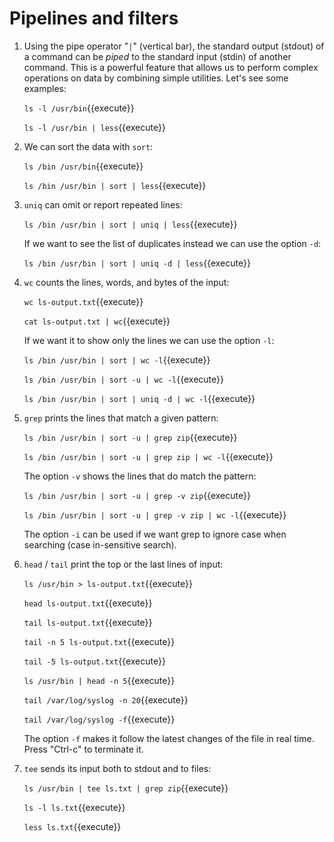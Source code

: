# Pipelines and filters

1. Using the pipe operator "`|`" (vertical bar), the standard output
   (stdout) of a command can be _piped_ to the standard input (stdin)
   of another command. This is a powerful feature that allows us to
   perform complex operations on data by combining simple
   utilities. Let's see some examples:

   `ls -l /usr/bin`{{execute}}

   `ls -l /usr/bin | less`{{execute}}

2. We can sort the data with `sort`:

   `ls /bin /usr/bin`{{execute}}

   `ls /bin /usr/bin | sort | less`{{execute}}

3. `uniq` can omit or report repeated lines:

   `ls /bin /usr/bin | sort | uniq | less`{{execute}}

   If we want to see the list of duplicates instead we can use the
   option `-d`:
   
   `ls /bin /usr/bin | sort | uniq -d | less`{{execute}}

4. `wc` counts the lines, words, and bytes of the input:

   `wc ls-output.txt`{{execute}}
   
   `cat ls-output.txt | wc`{{execute}}
   
   If we want it to show only the lines we can use the option `-l`:
   
   `ls /bin /usr/bin | sort | wc -l`{{execute}}

   `ls /bin /usr/bin | sort -u | wc -l`{{execute}}

   `ls /bin /usr/bin | sort | uniq -d | wc -l`{{execute}}

5. `grep` prints the lines that match a given pattern:

   `ls /bin /usr/bin | sort -u | grep zip`{{execute}}
   
   `ls /bin /usr/bin | sort -u | grep zip | wc -l`{{execute}}
   
   The option `-v` shows the lines that do match the pattern:
   
   `ls /bin /usr/bin | sort -u | grep -v zip`{{execute}}
   
   `ls /bin /usr/bin | sort -u | grep -v zip | wc -l`{{execute}}
   
   The option `-i` can be used if we want grep to ignore case when
   searching (case in-sensitive search).
   
6. `head` / `tail` print the top or the last lines of input:

   `ls /usr/bin > ls-output.txt`{{execute}}

   `head ls-output.txt`{{execute}}
   
   `tail ls-output.txt`{{execute}}
   
   `tail -n 5 ls-output.txt`{{execute}}
   
   `tail -5 ls-output.txt`{{execute}}
   
   `ls /usr/bin | head -n 5`{{execute}}
   
   `tail /var/log/syslog -n 20`{{execute}}
   
   `tail /var/log/syslog -f`{{execute}}
   
   The option `-f` makes it follow the latest changes of the file in
   real time. Press "Ctrl-c" to terminate it.
   
7. `tee` sends its input both to stdout and to files:

   `ls /usr/bin | tee ls.txt | grep zip`{{execute}}
   
   `ls -l ls.txt`{{execute}}
   
   `less ls.txt`{{execute}}

